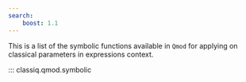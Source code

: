 ```yaml
---
search:
    boost: 1.1
---
```


This is a list of the symbolic functions available in `Qmod` for applying on classical parameters in expressions context.

::: classiq.qmod.symbolic
